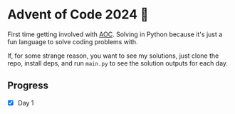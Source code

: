# Advent of Code 2024 🎄

First time getting involved with [AOC](https://adventofcode.com/). Solving in Python because it's just a fun language to solve coding problems with.

If, for some strange reason, you want to see my solutions, just clone the repo, install deps, and run `main.py` to see the solution outputs for each day.

## Progress

- [x] Day 1

